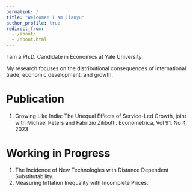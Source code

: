 ```yaml
---
permalink: /
title: "Welcome! I am Tianyu"
author_profile: true
redirect_from: 
  - /about/
  - /about.html
---
```


I am a Ph.D. Candidate in Economics at Yale University.

My research focuses on the distributional consequences of international trade, economic development, and growth.

Publication
======
1. Growing Like India: The Unequal Eﬀects of Service-Led Growth, joint with Michael Peters and Fabrizio Zilibotti. Econometrica, Vol 91, No 4, 2023

Working in Progress
======
1. The Incidence of New Technologies with Distance Dependent Substitutability.
2. Measuring Inflation Inequality with Incomplete Prices.
